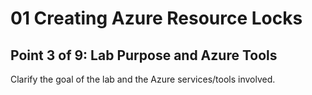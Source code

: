 # 01 Creating Azure Resource Locks

## Point 3 of 9: Lab Purpose and Azure Tools

Clarify the goal of the lab and the Azure services/tools involved.
